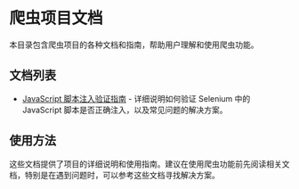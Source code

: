 # 爬虫项目文档

本目录包含爬虫项目的各种文档和指南，帮助用户理解和使用爬虫功能。

## 文档列表

- [JavaScript 脚本注入验证指南](./js_injection_verification.md) - 详细说明如何验证 Selenium 中的 JavaScript 脚本是否正确注入，以及常见问题的解决方案。

## 使用方法

这些文档提供了项目的详细说明和使用指南。建议在使用爬虫功能前先阅读相关文档，特别是在遇到问题时，可以参考这些文档寻找解决方案。